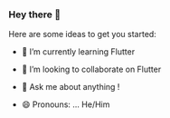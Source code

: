 ### Hey there 👋



Here are some ideas to get you started:

<!--- 🔭 I’m currently working on ...-->
- 🌱 I’m currently learning Flutter

- 👯 I’m looking to collaborate on Flutter
<!--- 🤔 I’m looking for help with ...-->
- 💬 Ask me about anything !
<!--- 📫 How to reach me: ...-->
- 😄 Pronouns: ... He/Him
<!--- ⚡ Fun fact: ...
-->
